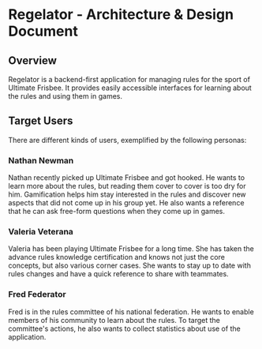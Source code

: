 # Regelator - Architecture & Design Document

## Overview

Regelator is a backend-first application for managing rules for the sport of Ultimate Frisbee.
It provides easily accessible interfaces for learning about the rules and using them in games.

## Target Users

There are different kinds of users, exemplified by the following personas:

### Nathan Newman

Nathan recently picked up Ultimate Frisbee and got hooked.
He wants to learn more about the rules, but reading them cover to cover is too dry for him.
Gamification helps him stay interested in the rules and discover new aspects that did not come up in his group yet.
He also wants a reference that he can ask free-form questions when they come up in games.

### Valeria Veterana

Valeria has been playing Ultimate Frisbee for a long time.
She has taken the advance rules knowledge certification and knows not just the core concepts, but also various corner cases.
She wants to stay up to date with rules changes and have a quick reference to share with teammates.

### Fred Federator

Fred is in the rules committee of his national federation.
He wants to enable members of his community to learn about the rules.
To target the committee's actions, he also wants to collect statistics about use of the application.
